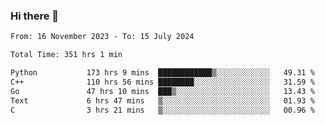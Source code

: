 ### Hi there 👋

<!--
**floyiac/floyiac** is a ✨ _special_ ✨ repository because its `README.md` (this file) appears on your GitHub profile.

Here are some ideas to get you started:

- 🔭 I’m currently working on ...
- 🌱 I’m currently learning ...
- 👯 I’m looking to collaborate on ...
- 🤔 I’m looking for help with ...
- 💬 Ask me about ...
- 📫 How to reach me: ...
- 😄 Pronouns: ...
- ⚡ Fun fact: ...
-->

<!--START_SECTION:waka-->

```txt
From: 16 November 2023 - To: 15 July 2024

Total Time: 351 hrs 1 min

Python           173 hrs 9 mins  ████████████▒░░░░░░░░░░░░   49.31 %
C++              110 hrs 56 mins ████████░░░░░░░░░░░░░░░░░   31.59 %
Go               47 hrs 10 mins  ███▒░░░░░░░░░░░░░░░░░░░░░   13.43 %
Text             6 hrs 47 mins   ▒░░░░░░░░░░░░░░░░░░░░░░░░   01.93 %
C                3 hrs 21 mins   ▒░░░░░░░░░░░░░░░░░░░░░░░░   00.96 %
```

<!--END_SECTION:waka-->
